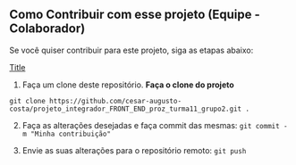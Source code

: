 ## Como Contribuir com esse projeto (Equipe - Colaborador)

Se você quiser contribuir para este projeto, siga as etapas abaixo:

[Title](como_contribuir_comunidade.md)

1. Faça um clone deste repositório.
**Faça o clone do projeto**
```
git clone https://github.com/cesar-augusto-costa/projeto_integrador_FRONT_END_proz_turma11_grupo2.git .
```

2. Faça as alterações desejadas e faça commit das mesmas: `git commit -m "Minha contribuição"`

3. Envie as suas alterações para o repositório remoto: `git push`
